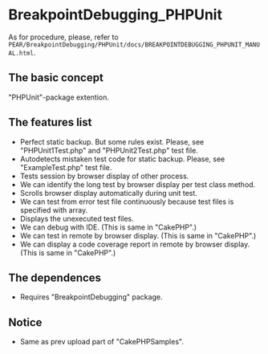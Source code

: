 BreakpointDebugging_PHPUnit
========================================

As for procedure, please, refer to `PEAR/BreakpointDebugging/PHPUnit/docs/BREAKPOINTDEBUGGING_PHPUNIT_MANUAL.html`.

The basic concept
-----------------

"PHPUnit"-package extention.

The features list
-----------------

* Perfect static backup. But some rules exist. Please, see "PHPUnit1Test.php" and "PHPUnit2Test.php" test file.
* Autodetects mistaken test code for static backup. Please, see "ExampleTest.php" test file.
* Tests session by browser display of other process.
* We can identify the long test by browser display per test class method.
* Scrolls browser display automatically during unit test.
* We can test from error test file continuously because test files is specified with array.
* Displays the unexecuted test files.
* We can debug with IDE. (This is same in "CakePHP".)
* We can test in remote by browser display. (This is same in "CakePHP".)
* We can display a code coverage report in remote by browser display. (This is same in "CakePHP".)

The dependences
---------------

* Requires "BreakpointDebugging" package.

Notice
------

* Same as prev upload part of "CakePHPSamples".

